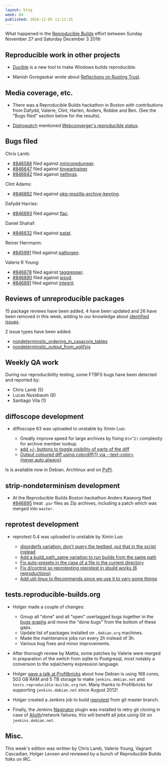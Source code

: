 ```yaml
---
layout: blog
week: 84
published: 2016-12-05 12:12:35
---
```


What happened in the [Reproducible Builds](https://wiki.debian.org/ReproducibleBuilds) effort between Sunday November 27 and Saturday December 3 2016:

Reproducible work in other projects
-----------------------------------

- [Ducible](https://github.com/jasonwhite/ducible) is a new tool to make Windows builds reproducible.

- Manish Goregaokar wrote about [Reflections on Rusting Trust](https://manishearth.github.io/blog/2016/12/02/reflections-on-rusting-trust/).

Media coverage, etc.
--------------------

- There was a Reproducible Builds hackathon in Boston with contributions from Dafydd, Valerie, Clint, Harlen, Anders, Robbie and Ben. (See the "Bugs filed" section below for the results).

- [Distrowatch](https://distrowatch.com) mentioned [Webconverger's reproducible status](https://distrowatch.com/weekly.php?issue=20161128#news).

Bugs filed
----------

Chris Lamb:

* [#846588](https://bugs.debian.org/846588) filed against [minicoredumper](https://tracker.debian.org/pkg/minicoredumper).
* [#846647](https://bugs.debian.org/846647) filed against [tinyeartrainer](https://tracker.debian.org/pkg/tinyeartrainer).
* [#846842](https://bugs.debian.org/846842) filed against [nethogs](https://tracker.debian.org/pkg/nethogs).

Clint Adams:

* [#846892](https://bugs.debian.org/846892) filed against [pkg-mozilla-archive-keyring](https://tracker.debian.org/pkg/pkg-mozilla-archive-keyring).

Dafydd Harries:

* [#846893](https://bugs.debian.org/846893) filed against [flac](https://tracker.debian.org/pkg/flac).

Daniel Shahaf:

* [#846832](https://bugs.debian.org/846832) filed against [patat](https://tracker.debian.org/pkg/patat).

Reiner Herrmann:

* [#845991](https://bugs.debian.org/845991) filed against [pathogen](https://tracker.debian.org/pkg/pathogen).

Valerie R Young:

* [#846878](https://bugs.debian.org/846878) filed against [taggrepper](https://tracker.debian.org/pkg/taggrepper).
* [#846890](https://bugs.debian.org/846890) filed against [ipsvd](https://tracker.debian.org/pkg/ipsvd).
* [#846891](https://bugs.debian.org/846891) filed against [integrit](https://tracker.debian.org/pkg/integrit).


Reviews of unreproducible packages
----------------------------------

15 package reviews have been added, 4 have been updated and 26 have been removed in this week,
adding to our knowledge about [identified issues](https://tests.reproducible-builds.org/debian/index_issues.html).

2 issue types have been added:

- [nondeterminstic\_ordering\_in\_casacore\_tables](https://salsa.debian.org/reproducible-builds/reproducible-notes/commit/96ab63b)
- [nondeterminstic\_output\_from\_uglifyjs](https://salsa.debian.org/reproducible-builds/reproducible-notes/commit/fe692b1)


Weekly QA work
--------------

During our reproducibility testing, some FTBFS bugs have been detected and
reported by:

 - Chris Lamb (5)
 - Lucas Nussbaum (8)
 - Santiago Vila (1)


diffoscope development
----------------------

- diffoscope 63 was uploaded to unstable by Ximin Luo:

  - Greatly improve speed for large archives by fixing `O(n^2)` complexity for archive member lookup.
  - [add +/- buttons to toggle visibility of parts of the diff](https://salsa.debian.org/reproducible-builds/diffoscope/commit/d89cd7c)
  - [Output coloured diff using colordiff(1) via --text-color={never,auto,always}](https://salsa.debian.org/reproducible-builds/diffoscope/commit/266878a)

Is is available now in Debian, Archlinux and on [PyPI](https://pypi.org).

strip-nondeterminism development
--------------------------------

- At the Reproducible Builds Boston hackathon Anders Kaseorg filed [#846895](https://bugs.debian.org/846895) treat `.par` files as Zip archives, including a patch which was merged into `master`.

reprotest development
---------------------

- reprotest 0.4 was uploaded to unstable by Ximin Luo:

  - [disorderfs variation: don't query the testbed, put that in the script instead](https://salsa.debian.org/reproducible-builds/reprotest.git/commit/?id=1c3ab06)
  - [Add a build\_path\_same variation to run builds from the same path](https://salsa.debian.org/reproducible-builds/reprotest.git/commit/?id=3d36071)
  - [Fix auto-presets in the case of a file in the current directory](https://salsa.debian.org/reproducible-builds/reprotest.git/commit/?id=0aa71d0)
  - [Fix d/control so reprotesting reprotest in sbuild works (6 reproductions)](https://salsa.debian.org/reproducible-builds/reprotest.git/commit/?id=9027eb2)
  - [Add util-linux to Recommends since we use it to vary some things](https://salsa.debian.org/reproducible-builds/reprotest.git/commit/?id=af6a616)


tests.reproducible-builds.org
-----------------------

- Holger made a couple of changes:

  - Group all "done" and all "open" usertagged bugs together in the [bugs graphs](https://tests.reproducible-builds.org/debian/index_bugs.html) and move the "done bugs" from the bottom of these gaps.
  - Update list of packages installed on `.debian.org` machines.
  - Made the maintenance jobs run every 2h instead of 3h.
  - Various bug fixes and minor improvements.

- After thorough review by Mattia, some patches by Valerie were merged in preparation of the switch from sqlite to Postgresql, most notably a conversion to the sqlalchemy expression language.

- Holger [gave a talk at Profitbricks](https://jenkins.debian.net/userContent/presentations/2016-11-30-Profitbricks/#/) about how Debian is using 168 cores, 503 GB RAM and 5 TB storage to make `jenkins.debian.net` and `tests.reproducible-builds.org` run. Many thanks to Profitbricks for supporting `jenkins.debian.net` since August 2012!

- Holger created a Jenkins job to build [reprotest](https://jenkins.debian.net/job/reproducible_reprotest_from_git_master/) from git master branch.
  
- Finally, the Jenkins [Naginator](https://wiki.jenkins-ci.org/display/JENKINS/Naginator+Plugin) plugin was installed to retry git cloning in case of [Alioth](https://wiki.debian.org/Alioth)/network failures, this will benefit all jobs using Git on `jenkins.debian.net`.

Misc.
-----

This week's edition was written by Chris Lamb, Valerie Young, Vagrant Cascadian, Holger Levsen and reviewed by a bunch of Reproducible Builds folks on IRC.

